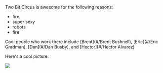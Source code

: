 Two Bit Circus is awesome for the following reasons:

* fire
* super sexy
* robots
* fire

Cool people who work there include [Brent](#/Brent Bushnell), [Eric](#/Eric Gradman), [Dan](#/Dan Busby), and [Hector](#/Hector Alvarez)

Here's a cool picture:

![](http://31.media.tumblr.com/4285695bc70ce0716a90b67b37b5c8be/tumblr_nb8o9o35dk1tl1kxno1_500.gif)
